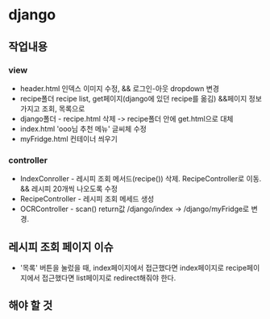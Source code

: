 # django
## 작업내용
### view
- header.html 인덱스 이미지 수정,
    && 로그인-아웃 dropdown 변경
- recipe폴더 recipe list, get페이지(django에 있던 recipe를 옮김)
    &&페이지 정보 가지고 조회, 목록으로
- django폴더 - recipe.html 삭제 -> recipe폴더 안에 get.html으로 대체
- index.html 'ooo님 추천 메뉴' 글씨체 수정
- myFridge.html 컨테이너 씌우기


### controller
- IndexConroller - 레시피 조회 메서드(recipe()) 삭제. RecipeController로 이동.
&& 레시피 20개씩 나오도록 수정
- RecipeController - 레시피 조회 메세드 생성
- OCRController - scan() return값 /django/index -> /django/myFridge로 변경.


## 레시피 조회 페이지 이슈
- '목록' 버튼을 눌렀을 때,
index페이지에서 접근했다면 index페이지로
recipe페이지에서 접근했다면 list페이지로 redirect해줘야 한다.

## 해야 할 것
